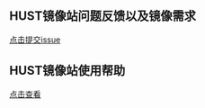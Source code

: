 ## HUST镜像站问题反馈以及镜像需求
[点击提交issue](https://gitee.com/dzm91_hust/mirrorrequest/issues)

## HUST镜像站使用帮助
[点击查看](https://mirrors.hust.edu.cn/docs)
